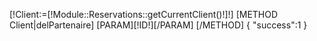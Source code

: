 [!Client:=[!Module::Reservations::getCurrentClient()!]!]
[METHOD Client|delPartenaire]
    [PARAM][!ID!][/PARAM]
[/METHOD]
{
    "success":1
}